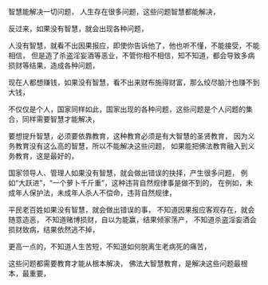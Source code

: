 智慧能解决一切问题，
人生存在很多问题，这些问题智慧都能解决，

反过来，如果没有智慧，就会出现各种问题，

人没有智慧，就看不出因果报应，即使你告诉他了，他也听不懂，不能接受，不能相信，
但是造了杀盗淫妄酒等恶业，不管你相不相信，知不知道，都会导致多病损财等结果，造成各种问题，

现在人都想赚钱，如果没有智慧，看不出来财布施得财富，那么绞尽脑汁也赚不到大钱，

不仅仅是个人，国家同样如此，国家出现的各种问题，这些问题是个人问题的集合，同样需要智慧才能解决，

要想提升智慧，必须要依靠教育，这种教育必须是有大智慧的圣贤教育，
因为义务教育没有这么高的智慧，所以不能解决这些问题，
如果能把佛法教育融入到义务教育，这是最好的，

国家领导人、管理人如果没有智慧，就会做出错误的抉择，产生很多问题，
例如“大跃进”，“一个萝卜千斤重”，这种违背自然规律事是做不到的，
在例如，未成年人保护法，未成年人杀人不偿命，违背自然规律，

平民老百姓如果没有智慧，就会做出错误的事，
不知道因果报应客观存在，就会随意造恶，
不知道赌博损财，自以为能赢，结果倾家荡产，
不知道杀盗淫妄酒会损财致病，结果依然逃不掉，

更高一点的，不知道人生苦短，不知道如何脱离生老病死的痛苦，

这些问题都需要教育才能从根本解决，
佛法大智慧教育，是解决这些问题最根本，最重要，



